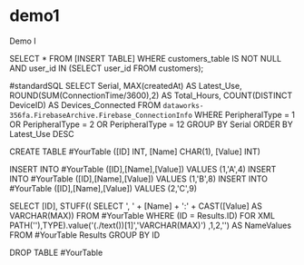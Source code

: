 # demo1
Demo I


SELECT * FROM [INSERT TABLE] 
WHERE customers_table IS NOT NULL AND user_id IN 
  (SELECT user_id FROM customers);


#standardSQL
SELECT
  Serial,
  MAX(createdAt) AS Latest_Use,
  ROUND(SUM(ConnectionTime/3600),2) AS Total_Hours,
  COUNT(DISTINCT DeviceID) AS Devices_Connected
FROM `dataworks-356fa.FirebaseArchive.Firebase_ConnectionInfo`
WHERE PeripheralType = 1 OR PeripheralType = 2 OR PeripheralType = 12
GROUP BY Serial
ORDER BY Latest_Use DESC


CREATE TABLE #YourTable ([ID] INT, [Name] CHAR(1), [Value] INT)

INSERT INTO #YourTable ([ID],[Name],[Value]) VALUES (1,'A',4)
INSERT INTO #YourTable ([ID],[Name],[Value]) VALUES (1,'B',8)
INSERT INTO #YourTable ([ID],[Name],[Value]) VALUES (2,'C',9)

SELECT 
  [ID],
  STUFF((
    SELECT ', ' + [Name] + ':' + CAST([Value] AS VARCHAR(MAX)) 
    FROM #YourTable 
    WHERE (ID = Results.ID) 
    FOR XML PATH(''),TYPE).value('(./text())[1]','VARCHAR(MAX)')
  ,1,2,'') AS NameValues
FROM #YourTable Results
GROUP BY ID

DROP TABLE #YourTable
